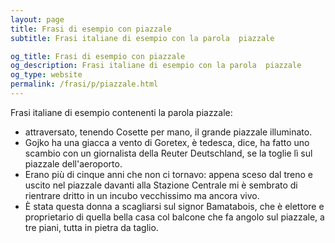 ```yaml
---
layout: page
title: Frasi di esempio con piazzale 
subtitle: Frasi italiane di esempio con la parola  piazzale

og_title: Frasi di esempio con piazzale 
og_description: Frasi italiane di esempio con la parola  piazzale
og_type: website
permalink: /frasi/p/piazzale.html
---
```


Frasi italiane di esempio contenenti la parola piazzale:


- attraversato, tenendo Cosette per mano, il grande piazzale illuminato.
- Gojko ha una giacca a vento di Goretex, è tedesca, dice, ha fatto uno scambio con un giornalista della Reuter Deutschland, se la toglie lì sul piazzale dell'aeroporto.
- Erano più di cinque anni che non ci tornavo: appena sceso dal treno e uscito nel piazzale davanti alla Stazione Centrale mi è sembrato di rientrare dritto in un incubo vecchissimo ma ancora vivo.
- È stata questa donna a scagliarsi sul signor Bamatabois, che è elettore e proprietario di quella bella casa col balcone che fa angolo sul piazzale, a tre piani, tutta in pietra da taglio.
